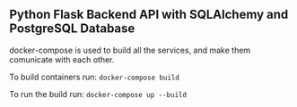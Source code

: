 ## Python Flask Backend API with SQLAlchemy and PostgreSQL Database

docker-compose is used to build all the services, and make them comunicate with each other.

To build containers run: `docker-compose build`

To run the build run: `docker-compose up --build`
